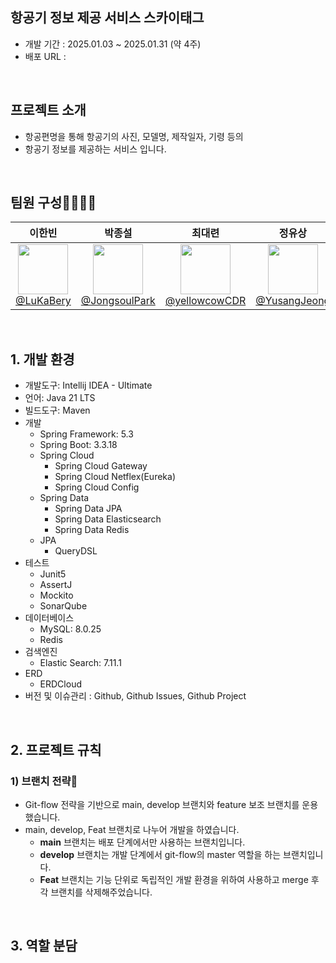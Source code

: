 ## 항공기 정보 제공 서비스 스카이태그 
- 개발 기간 : 2025.01.03 ~ 2025.01.31 (약 4주)
- 배포 URL : 

<br>


## 프로젝트 소개

- 항공편명을 통해 항공기의 사진, 모델명, 제작일자, 기령 등의 
- 항공기 정보를 제공하는 서비스 입니다.

<br>

## 팀원 구성👨‍👩‍👧‍👦
<div align="center">

| **이한빈** | **박종설** | **최대련** | **정유상** |
|:----------:|:----------:|:----------:|:----------:|
| [<img src="https://avatars.githubusercontent.com/u/99483558?s=96&v=4" height="80" width="80"> <br/> @LuKaBery](https://github.com/LuKaBery) | [<img src="https://avatars.githubusercontent.com/u/105614086?v=4&s=96" height="80" width="80"> <br/> @JongsoulPark](https://github.com/JongsoulPark) | [<img src="https://avatars.githubusercontent.com/u/21366358?v=4&s=96" height="80" width="80"> <br/> @yellowcowCDR](https://github.com/yellowcowCDR) | [<img src="https://avatars.githubusercontent.com/u/105181225?v=4&s=96" height="80" width="80"> <br/> @YusangJeong](https://github.com/YusangJeong) |
</div>

<br>


## 1. 개발 환경

- 개발도구: Intellij IDEA - Ultimate
- 언어: Java 21 LTS<br>
- 빌드도구: Maven
- 개발
    - Spring Framework: 5.3
    - Spring Boot: 3.3.18
    - Spring Cloud
        - Spring Cloud Gateway
        - Spring Cloud Netflex(Eureka)
        - Spring Cloud Config
    - Spring Data
        - Spring Data JPA
        - Spring Data Elasticsearch
        - Spring Data Redis
    - JPA
        - QueryDSL
- 테스트
    - Junit5
    - AssertJ
    - Mockito
    - SonarQube
- 데이터베이스
    - MySQL: 8.0.25
    - Redis
- 검색엔진
    - Elastic Search: 7.11.1
- ERD
    - ERDCloud
- 버전 및 이슈관리 : Github, Github Issues, Github Project

<br>

## 2. 프로젝트 규칙

### 1) 브랜치 전략🌴

- Git-flow 전략을 기반으로 main, develop 브랜치와 feature 보조 브랜치를 운용했습니다.
- main, develop, Feat 브랜치로 나누어 개발을 하였습니다.
    - **main** 브랜치는 배포 단계에서만 사용하는 브랜치입니다.
    - **develop** 브랜치는 개발 단계에서 git-flow의 master 역할을 하는 브랜치입니다.
    - **Feat** 브랜치는 기능 단위로 독립적인 개발 환경을 위하여 사용하고 merge 후 각 브랜치를 삭제해주었습니다.

<br>

## 3. 역할 분담
